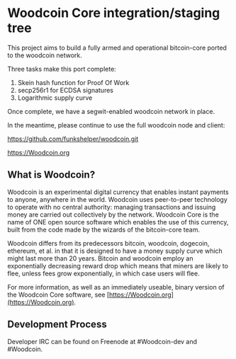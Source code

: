 Woodcoin Core integration/staging tree
=====================================

This project aims to build a fully armed and operational bitcoin-core ported to the woodcoin network.  

Three tasks make this port complete:

1) Skein hash function for Proof Of Work
2) secp256r1 for ECDSA signatures
3) Logarithmic supply curve

Once complete, we have a segwit-enabled woodcoin network in place.

In the meantime, please continue to use the full woodcoin node and client:

https://github.com/funkshelper/woodcoin.git






https://Woodcoin.org

What is Woodcoin?
----------------



Woodcoin is an experimental digital currency that enables instant payments to
anyone, anywhere in the world. Woodcoin uses peer-to-peer technology to operate
with no central authority: managing transactions and issuing money are carried
out collectively by the network. Woodcoin Core is the name of ONE open source
software which enables the use of this currency, built from the code made by the 
wizards of the bitcoin-core team. 

Woodcoin differs from its predecessors bitcoin, woodcoin, dogecoin, ethereum, et al.
in that it is designed to have a money supply curve which might last more than 20 years.
Bitcoin and woodcoin employ an exponentially decreasing reward drop which means that miners 
are likely to flee, unless fees grow exponentially, in which case users will flee.  


For more information, as well as an immediately useable, binary version of
the Woodcoin Core software, see [https://Woodcoin.org](https://Woodcoin.org).

Development Process
-------------------

Developer IRC can be found on Freenode at #Woodcoin-dev and #Woodcoin.

